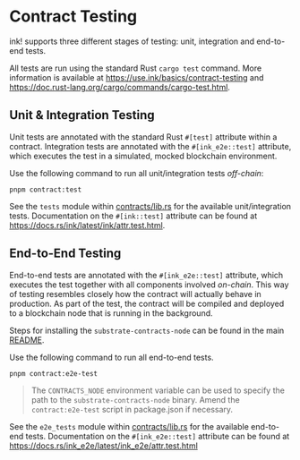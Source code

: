 # Contract Testing
ink! supports three different stages of testing: unit, integration and end-to-end tests. 

All tests are run using the 
standard Rust `cargo test` command. More information is available at https://use.ink/basics/contract-testing and
https://doc.rust-lang.org/cargo/commands/cargo-test.html.

## Unit & Integration Testing
Unit tests are annotated with the standard Rust `#[test]` attribute within a contract. Integration tests are annotated 
with the `#[ink_e2e::test]` attribute, which executes the test in a simulated, mocked blockchain environment.

Use the following command to run all unit/integration tests _off-chain_:

```shell
pnpm contract:test
```
See the `tests` module within [contracts/lib.rs](../contracts/lib.rs) for the available unit/integration tests.
Documentation on the `#[ink::test]` attribute can be found at https://docs.rs/ink/latest/ink/attr.test.html.

## End-to-End Testing
End-to-end tests are annotated with the `#[ink_e2e::test]` attribute, which executes the test together with all components 
involved _on-chain_. This way of testing resembles closely how the contract will actually behave in production.
As part of the test, the contract will be compiled and deployed to a blockchain node that is running in the background.

Steps for installing the `substrate-contracts-node` can be found in the main [README](../README.md).

Use the following command to run all end-to-end tests.

```shell
pnpm contract:e2e-test
```
> The `CONTRACTS_NODE` environment variable can be used to specify the path to the `substrate-contracts-node` binary. 
> Amend the `contract:e2e-test` script in package.json if necessary.

See the `e2e_tests` module within [contracts/lib.rs](../contracts/lib.rs) for the available end-to-end tests.
Documentation on the `#[ink_e2e::test]` attribute can be found at https://docs.rs/ink_e2e/latest/ink_e2e/attr.test.html